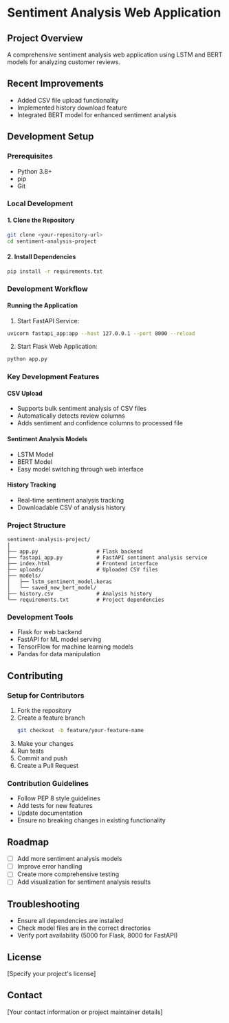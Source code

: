 # Sentiment Analysis Web Application

## Project Overview
A comprehensive sentiment analysis web application using LSTM and BERT models for analyzing customer reviews.

## Recent Improvements
- Added CSV file upload functionality
- Implemented history download feature
- Integrated BERT model for enhanced sentiment analysis

## Development Setup

### Prerequisites
- Python 3.8+
- pip
- Git

### Local Development

#### 1. Clone the Repository
```bash
git clone <your-repository-url>
cd sentiment-analysis-project
```

#### 2. Install Dependencies
```bash
pip install -r requirements.txt
```

### Development Workflow

#### Running the Application
1. Start FastAPI Service:
```bash
uvicorn fastapi_app:app --host 127.0.0.1 --port 8000 --reload
```

2. Start Flask Web Application:
```bash
python app.py
```

### Key Development Features

#### CSV Upload
- Supports bulk sentiment analysis of CSV files
- Automatically detects review columns
- Adds sentiment and confidence columns to processed file

#### Sentiment Analysis Models
- LSTM Model
- BERT Model
- Easy model switching through web interface

#### History Tracking
- Real-time sentiment analysis tracking
- Downloadable CSV of analysis history

### Project Structure
```
sentiment-analysis-project/
│
├── app.py                   # Flask backend
├── fastapi_app.py           # FastAPI sentiment analysis service
├── index.html               # Frontend interface
├── uploads/                 # Uploaded CSV files
├── models/
│   ├── lstm_sentiment_model.keras
│   └── saved_new_bert_model/
├── history.csv              # Analysis history
└── requirements.txt         # Project dependencies
```

### Development Tools
- Flask for web backend
- FastAPI for ML model serving
- TensorFlow for machine learning models
- Pandas for data manipulation

## Contributing

### Setup for Contributors
1. Fork the repository
2. Create a feature branch
   ```bash
   git checkout -b feature/your-feature-name
   ```
3. Make your changes
4. Run tests
5. Commit and push
6. Create a Pull Request

### Contribution Guidelines
- Follow PEP 8 style guidelines
- Add tests for new features
- Update documentation
- Ensure no breaking changes in existing functionality

## Roadmap
- [ ] Add more sentiment analysis models
- [ ] Improve error handling
- [ ] Create more comprehensive testing
- [ ] Add visualization for sentiment analysis results

## Troubleshooting
- Ensure all dependencies are installed
- Check model files are in the correct directories
- Verify port availability (5000 for Flask, 8000 for FastAPI)

## License
[Specify your project's license]

## Contact
[Your contact information or project maintainer details]
```

